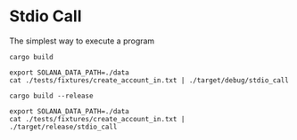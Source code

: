 # Stdio Call

The simplest way to execute a program

```shell
cargo build

export SOLANA_DATA_PATH=./data
cat ./tests/fixtures/create_account_in.txt | ./target/debug/stdio_call
```

```shell
cargo build --release

export SOLANA_DATA_PATH=./data
cat ./tests/fixtures/create_account_in.txt | ./target/release/stdio_call
```